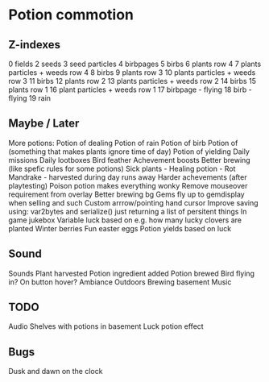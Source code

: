 # Potion commotion

## Z-indexes

0 fields
2 seeds
3 seed particles
4 birbpages
5 birbs
6 plants row 4
7 plants particles + weeds row 4
8 birbs
9 plants row 3
10 plants particles + weeds row 3
11 birbs
12 plants row 2
13 plants particles + weeds row 2
14 birbs
15 plants row 1
16 plant particles + weeds row 1
17 birbpage - flying
18 birb - flying
19 rain

## Maybe / Later

More potions:
    Potion of dealing
    Potion of rain
    Potion of birb
    Potion of (something that makes plants ignore time of day)
    Potion of yielding
Daily missions
Daily lootboxes
Bird feather
Achevement boosts
Better brewing (like spefic rules for some potions)
Sick plants - Healing potion - Rot
Mandrake - harvested during day runs away
Harder achevements (after playtesting)
Poison potion makes everything wonky
Remove mouseover requirement from overlay
Better brewing bg
Gems fly up to gemdisplay when selling and such
Custom arrrow/pointing hand cursor
Improve saving using: var2bytes and serialize() just returning a list of persitent things
In game jukebox
Variable luck based on e.g. how many lucky clovers are planted
Winter berries
Fun easter eggs
Potion yields based on luck

## Sound

Sounds
    Plant harvested
    Potion ingredient added
    Potion brewed
    Bird flying in?
    On button hover?
Ambiance
    Outdoors
    Brewing basement
Music

## TODO

Audio
Shelves with potions in basement
Luck potion effect

## Bugs

Dusk and dawn on the clock

